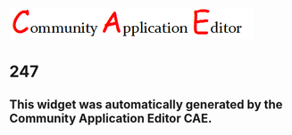 ![CAE](https://github.com/PhilCAEOrg/frontendComponent-247/blob/gh-pages/img/logo.png)  

247
===================


This widget was automatically generated by the Community Application Editor CAE.  
---------------
